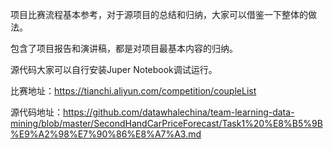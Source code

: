 项目比赛流程基本参考，对于源项目的总结和归纳，大家可以借鉴一下整体的做法。

包含了项目报告和演讲稿，都是对项目最基本内容的归纳。

源代码大家可以自行安装Juper Notebook调试运行。

比赛地址：https://tianchi.aliyun.com/competition/coupleList

源代码地址：https://github.com/datawhalechina/team-learning-data-mining/blob/master/SecondHandCarPriceForecast/Task1%20%E8%B5%9B%E9%A2%98%E7%90%86%E8%A7%A3.md
